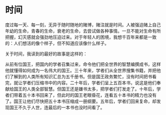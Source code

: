 # 时间

度过每一天、每一刻，无异于随时随地的赌博，赌注就是时间。人被强迫赌上自己年幼的生命，青春的生命，衰老的生命，去尝试做各种事情。一旦不能对生命有所把握，幻灭感就会强劲地压迫过来。对于年轻人的困境，我想千百年来都是一致的：人们想活的像个样子，但不知道应该像什么样子。

关于时间，我读到的最好的故事是这样的：

从前有位国王，把国内的学者召集过来，命令他们把全世界的智慧编撰成书，这样他就懂得如何成为一名伟大的国王。三十年来，学者们从全世界搜集书籍，并把他们了解到的人类所有知识汇总为五千册书。但是国王政务繁忙，没有时间把书看完，就让学者们压缩书中的内容。二十年后，学者们呈上五百本书，说这是他们奉献给国王的人类全部智慧。但国王还是嫌书太多，把学者们打发走了。十年后，学者们带着五十本书回来了，但此时的国王老眼昏花，连看五十本书的精力也没有了。国王让他们尽快把五十本书压缩成一册纲要。五年后，学者们回来复命，却发现国王不久于人世，连最后的一本书也没时间看了。
<!--stackedit_data:
eyJoaXN0b3J5IjpbLTE3OTExNjc3NDksMTQ1MzI4NTM1NywtMT
AxMjYwNzk0XX0=
-->